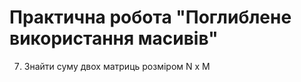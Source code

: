 # Практична робота "Поглиблене використання масивів"

7. Знайти суму двох матриць розміром N x M 

<img src=""/>

